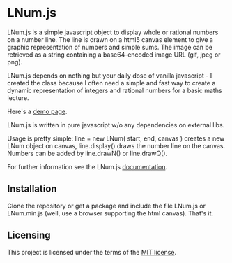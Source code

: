 # LNum.js

LNum.js is a simple javascript object to display whole or
rational numbers on a number line. The line is drawn
on a html5 canvas element to give a graphic representation
of numbers and simple sums. The image can be retrieved as a string containing a
base64-encoded image URL (gif, jpeg or png).

LNum.js depends on nothing but your daily dose of vanilla javascript - I
created the class because I often need a simple and fast way
to create a dynamic representation of integers and rational
numbers for a basic maths lecture.

Here's a [demo page](https://marcusoettinger.github.io/LNum.js "Demo page").

LNum.js is written in pure javascript w/o any dependencies
on external libs.

Usage is pretty simple: line = new LNum( start, end, canvas ) creates a new LNum object
on canvas, line.display() draws the number line on the canvas. Numbers can be
added by line.drawN() or line.drawQ().

For further information see the LNum.js [documentation](doc/index.html).

## Installation

Clone the repository or get a package and include the file LNum.js or
LNum.min.js (well, use a browser supporting the html canvas). That's it.

## Licensing

This project is licensed under the terms of the 
[MIT license](LICENSE.md).

